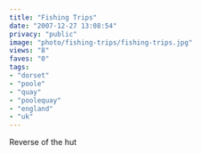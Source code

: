 ```yaml
---
title: "Fishing Trips"
date: "2007-12-27 13:08:54"
privacy: "public"
image: "photo/fishing-trips/fishing-trips.jpg"
views: "8"
faves: "0"
tags:
- "dorset"
- "poole"
- "quay"
- "poolequay"
- "england"
- "uk"
---
```

Reverse of the hut
